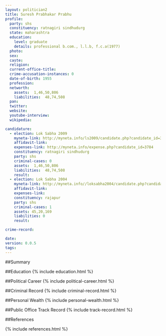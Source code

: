 ```yaml
---
layout: politician2
title: Suresh Prabhakar Prabhu
profile: 
  party: shs
  constituency: ratnagiri sindhudurg
  state: maharashtra
  education: 
    level: graduate
    details: professional b.com., l.l.b, f.c.a(1977)
  photo: 
  sex: 
  caste: 
  religion: 
  current-office-title: 
  crime-accusation-instances: 0
  date-of-birth: 1955
  profession: 
  networth: 
    assets:  1,46,50,806
    liabilities:  48,74,508
  pan: 
  twitter: 
  website: 
  youtube-interview: 
  wikipedia: 

candidature: 
  - election: Lok Sabha 2009
    myneta-link: http://myneta.info/ls2009/candidate.php?candidate_id=3784
    affidavit-link: 
    expenses-link: http://myneta.info/expense.php?candidate_id=3784
    constituency: ratnagiri sindhudurg 
    party: shs
    criminal-cases: 0
    assets:  1,46,50,806
    liabilities:  48,74,508
    result:  
  - election: Lok Sabha 2004
    myneta-link: http://myneta.info//loksabha2004/candidate.php?candidate_id=2623
    affidavit-link: 
    expenses-link: 
    constituency: rajapur 
    party: shs
    criminal-cases: 1
    assets: 45,20,169
    liabilities: 0
    result:  

crime-record: 

date: 
version: 0.0.5
tags: 
---
```

##Summary


##Education
{% include education.html %}


##Political Career
{% include political-career.html %}


##Criminal Record
{% include criminal-record.html %}


##Personal Wealth
{% include personal-wealth.html %}


##Public Office Track Record
{% include track-record.html %}


##References


{% include references.html %}